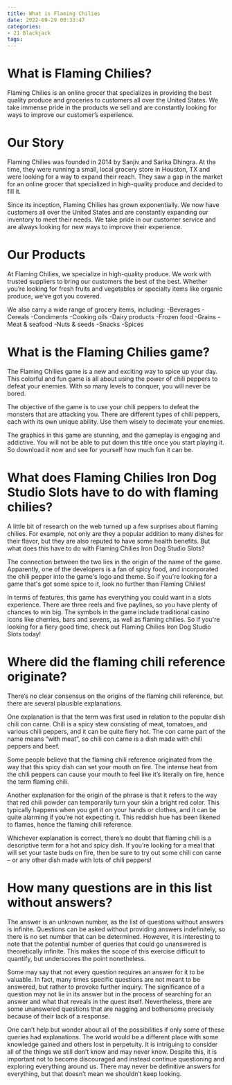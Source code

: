 ```yaml
---
title: What is Flaming Chilies 
date: 2022-09-29 00:33:47
categories:
- 21 Blackjack
tags:
---
```



#  What is Flaming Chilies? 

Flaming Chilies is an online grocer that specializes in providing the best quality produce and groceries to customers all over the United States. We take immense pride in the products we sell and are constantly looking for ways to improve our customer’s experience.

# Our Story 

Flaming Chilies was founded in 2014 by Sanjiv and Sarika Dhingra. At the time, they were running a small, local grocery store in Houston, TX and were looking for a way to expand their reach. They saw a gap in the market for an online grocer that specialized in high-quality produce and decided to fill it.

Since its inception, Flaming Chilies has grown exponentially. We now have customers all over the United States and are constantly expanding our inventory to meet their needs. We take pride in our customer service and are always looking for new ways to improve their experience.

# Our Products 

At Flaming Chilies, we specialize in high-quality produce. We work with trusted suppliers to bring our customers the best of the best. Whether you’re looking for fresh fruits and vegetables or specialty items like organic produce, we’ve got you covered.

We also carry a wide range of grocery items, including: 
-Beverages 
-Cereals 
-Condiments 
-Cooking oils 
-Dairy products 
-Frozen food 
-Grains 
-Meat & seafood 
-Nuts & seeds 
-Snacks 
-Spices 



#  What is the Flaming Chilies game? 

The Flaming Chilies game is a new and exciting way to spice up your day. This colorful and fun game is all about using the power of chili peppers to defeat your enemies. With so many levels to conquer, you will never be bored. 

The objective of the game is to use your chili peppers to defeat the monsters that are attacking you. There are different types of chili peppers, each with its own unique ability. Use them wisely to decimate your enemies. 

The graphics in this game are stunning, and the gameplay is engaging and addictive. You will not be able to put down this title once you start playing it. So download it now and see for yourself how much fun it can be.

#  What does Flaming Chilies Iron Dog Studio Slots have to do with flaming chilies? 

A little bit of research on the web turned up a few surprises about flaming chilies. For example, not only are they a popular addition to many dishes for their flavor, but they are also reputed to have some health benefits. But what does this have to do with Flaming Chilies Iron Dog Studio Slots?

The connection between the two lies in the origin of the name of the game. Apparently, one of the developers is a fan of spicy food, and incorporated the chili pepper into the game's logo and theme. So if you're looking for a game that's got some spice to it, look no further than Flaming Chilies!

In terms of features, this game has everything you could want in a slots experience. There are three reels and five paylines, so you have plenty of chances to win big. The symbols in the game include traditional casino icons like cherries, bars and sevens, as well as flaming chilies. So if you're looking for a fiery good time, check out Flaming Chilies Iron Dog Studio Slots today!

#  Where did the flaming chili reference originate? 

There’s no clear consensus on the origins of the flaming chili reference, but there are several plausible explanations.

One explanation is that the term was first used in relation to the popular dish chili con carne. Chili is a spicy stew consisting of meat, tomatoes, and various chili peppers, and it can be quite fiery hot. The con carne part of the name means “with meat”, so chili con carne is a dish made with chili peppers and beef.

Some people believe that the flaming chili reference originated from the way that this spicy dish can set your mouth on fire. The intense heat from the chili peppers can cause your mouth to feel like it’s literally on fire, hence the term flaming chili.

Another explanation for the origin of the phrase is that it refers to the way that red chili powder can temporarily turn your skin a bright red color. This typically happens when you get it on your hands or clothes, and it can be quite alarming if you’re not expecting it. This reddish hue has been likened to flames, hence the flaming chili reference.

Whichever explanation is correct, there’s no doubt that flaming chili is a descriptive term for a hot and spicy dish. If you’re looking for a meal that will set your taste buds on fire, then be sure to try out some chili con carne – or any other dish made with lots of chili peppers!

#  How many questions are in this list without answers?

The answer is an unknown number, as the list of questions without answers is infinite. Questions can be asked without providing answers indefinitely, so there is no set number that can be determined. However, it is interesting to note that the potential number of queries that could go unanswered is theoretically infinite. This makes the scope of this exercise difficult to quantify, but underscores the point nonetheless.

Some may say that not every question requires an answer for it to be valuable. In fact, many times specific questions are not meant to be answered, but rather to provoke further inquiry. The significance of a question may not lie in its answer but in the process of searching for an answer and what that reveals in the quest itself. Nevertheless, there are some unanswered questions that are nagging and bothersome precisely because of their lack of a response.

One can’t help but wonder about all of the possibilities if only some of these queries had explanations. The world would be a different place with some knowledge gained and others lost in perpetuity. It is intriguing to consider all of the things we still don’t know and may never know. Despite this, it is important not to become discouraged and instead continue questioning and exploring everything around us. There may never be definitive answers for everything, but that doesn’t mean we shouldn’t keep looking.